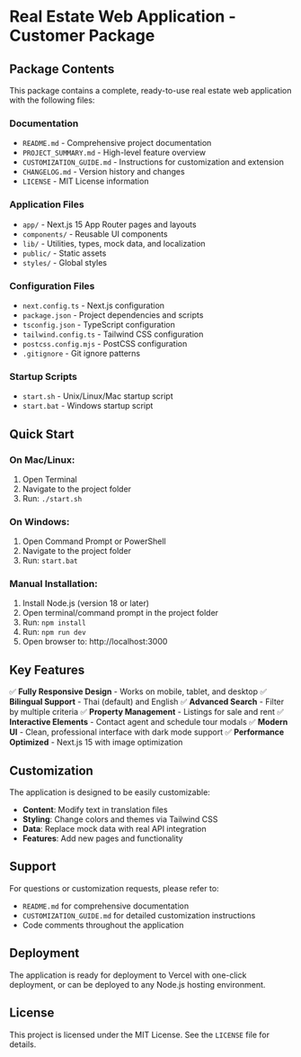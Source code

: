 # Real Estate Web Application - Customer Package

## Package Contents

This package contains a complete, ready-to-use real estate web application with the following files:

### Documentation
- `README.md` - Comprehensive project documentation
- `PROJECT_SUMMARY.md` - High-level feature overview
- `CUSTOMIZATION_GUIDE.md` - Instructions for customization and extension
- `CHANGELOG.md` - Version history and changes
- `LICENSE` - MIT License information

### Application Files
- `app/` - Next.js 15 App Router pages and layouts
- `components/` - Reusable UI components
- `lib/` - Utilities, types, mock data, and localization
- `public/` - Static assets
- `styles/` - Global styles

### Configuration Files
- `next.config.ts` - Next.js configuration
- `package.json` - Project dependencies and scripts
- `tsconfig.json` - TypeScript configuration
- `tailwind.config.ts` - Tailwind CSS configuration
- `postcss.config.mjs` - PostCSS configuration
- `.gitignore` - Git ignore patterns

### Startup Scripts
- `start.sh` - Unix/Linux/Mac startup script
- `start.bat` - Windows startup script

## Quick Start

### On Mac/Linux:
1. Open Terminal
2. Navigate to the project folder
3. Run: `./start.sh`

### On Windows:
1. Open Command Prompt or PowerShell
2. Navigate to the project folder
3. Run: `start.bat`

### Manual Installation:
1. Install Node.js (version 18 or later)
2. Open terminal/command prompt in the project folder
3. Run: `npm install`
4. Run: `npm run dev`
5. Open browser to: http://localhost:3000

## Key Features

✅ **Fully Responsive Design** - Works on mobile, tablet, and desktop
✅ **Bilingual Support** - Thai (default) and English
✅ **Advanced Search** - Filter by multiple criteria
✅ **Property Management** - Listings for sale and rent
✅ **Interactive Elements** - Contact agent and schedule tour modals
✅ **Modern UI** - Clean, professional interface with dark mode support
✅ **Performance Optimized** - Next.js 15 with image optimization

## Customization

The application is designed to be easily customizable:
- **Content**: Modify text in translation files
- **Styling**: Change colors and themes via Tailwind CSS
- **Data**: Replace mock data with real API integration
- **Features**: Add new pages and functionality

## Support

For questions or customization requests, please refer to:
- `README.md` for comprehensive documentation
- `CUSTOMIZATION_GUIDE.md` for detailed customization instructions
- Code comments throughout the application

## Deployment

The application is ready for deployment to Vercel with one-click deployment, or can be deployed to any Node.js hosting environment.

## License

This project is licensed under the MIT License. See the `LICENSE` file for details.